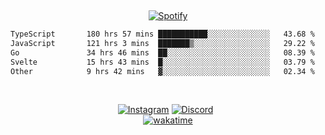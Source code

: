 &nbsp;<div align="center">
  [![Spotify](https://supakorn-spotify.vercel.app/api/spotify?background_color=0d1117&border_color=ffffff)](https://open.spotify.com/user/314ljfgc3h2e3vrqtbm3tq35t5zq?si=f93b8de147494e3a)
</div>

<!--START_SECTION:waka-->

```txt
TypeScript       180 hrs 57 mins ███████████░░░░░░░░░░░░░░   43.68 %
JavaScript       121 hrs 3 mins  ███████▒░░░░░░░░░░░░░░░░░   29.22 %
Go               34 hrs 46 mins  ██░░░░░░░░░░░░░░░░░░░░░░░   08.39 %
Svelte           15 hrs 43 mins  █░░░░░░░░░░░░░░░░░░░░░░░░   03.79 %
Other            9 hrs 42 mins   ▓░░░░░░░░░░░░░░░░░░░░░░░░   02.34 %
```

<!--END_SECTION:waka-->

&nbsp;<div align="center">
 [![Instagram](https://img.shields.io/badge/Instagram-E4405F?style=for-the-badge&logo=instagram&logoColor=white)](https://www.instagram.com/supakornigm/)
  [![Discord](https://img.shields.io/badge/Discord-7289DA?style=for-the-badge&logo=discord&logoColor=white)](https://discord.com/users/977487166609457172)
  &nbsp;<div>
      [![wakatime](https://wakatime.com/badge/user/b7ac4332-4784-4ad9-a872-febcac6558b4.svg)](https://wakatime.com/@b7ac4332-4784-4ad9-a872-febcac6558b4)
  </div>
</div>
